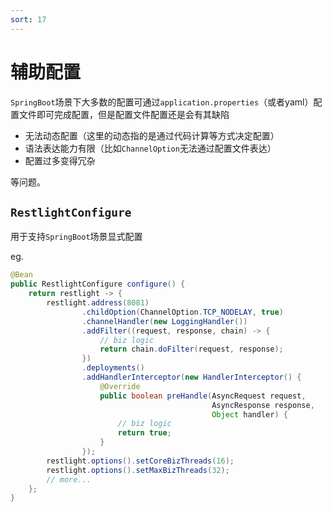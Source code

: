 ```yaml
---
sort: 17
---
```


# 辅助配置

`SpringBoot`场景下大多数的配置可通过`application.properties`（或者yaml）配置文件即可完成配置，但是配置文件配置还是会有其缺陷

- 无法动态配置（这里的动态指的是通过代码计算等方式决定配置）
- 语法表达能力有限（比如`ChannelOption`无法通过配置文件表达）
- 配置过多变得冗杂

等问题。

## `RestlightConfigure`

用于支持`SpringBoot`场景显式配置

eg.

```java
@Bean
public RestlightConfigure configure() {
    return restlight -> {
        restlight.address(8081)
                .childOption(ChannelOption.TCP_NODELAY, true)
                .channelHandler(new LoggingHandler())
                .addFilter((request, response, chain) -> {
                    // biz logic
                    return chain.doFilter(request, response);
                })
                .deployments()
                .addHandlerInterceptor(new HandlerInterceptor() {
                    @Override
                    public boolean preHandle(AsyncRequest request,
                                             AsyncResponse response,
                                             Object handler) {
                        // biz logic
                        return true;
                    }
                });
        restlight.options().setCoreBizThreads(16);
        restlight.options().setMaxBizThreads(32);
        // more...
    };
}
```